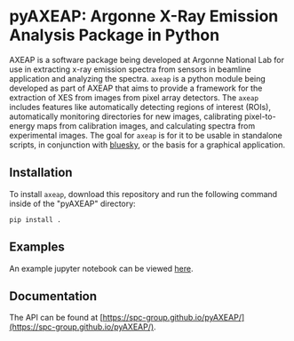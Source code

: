 # pyAXEAP: Argonne X-Ray Emission Analysis Package in Python

AXEAP is a software package being developed at Argonne National Lab for use in
extracting x-ray emission spectra from sensors in beamline application and
analyzing the spectra. `axeap` is a python module being developed as part of
AXEAP that aims to provide a framework for the extraction of XES from images
from pixel array detectors. The `axeap` includes features like automatically
detecting regions of interest (ROIs), automatically monitoring directories
for new images, calibrating pixel-to-energy maps from calibration images, and
calculating spectra from experimental images. The goal for `axeap` is for it to
be usable in standalone scripts, in conjunction with
[bluesky](https://blueskyproject.io/), or the basis for a graphical application.

## Installation

To install `axeap`, download this repository and run the following command
inside of the "pyAXEAP" directory:

```
pip install .
```

## Examples

An example jupyter notebook can be viewed [here](examples/pyAXEAP_example.ipynb).

## Documentation

The API can be found at [https://spc-group.github.io/pyAXEAP/](https://spc-group.github.io/pyAXEAP/).
